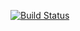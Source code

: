 [![Build Status](http://must-be.org/jenkins/job/consulo-coffescript/badge/icon)](http://must-be.org/jenkins/job/consulo-coffescript/)